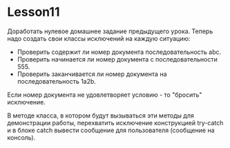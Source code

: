 # Lesson11
Доработать нулевое домашнее задание предыдущего урока.
Теперь надо создать свои классы исключений на каждую ситуацию:
- Проверить содержит ли номер документа последовательность abc.
- Проверить начинается ли номер документа с последовательности 555.
- Проверить заканчивается ли номер документа на последовательность
1a2b.

Если номер документа не удовлетворяет условию - то "бросить"
исключение.

В методе класса, в котором будут вызываться эти методы для
демонстрации работы, перехватить исключение конструкцией try-catch и
в блоке catch вывести сообщение для пользователя (сообщение на
консоль).
